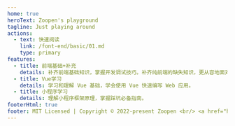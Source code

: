 ```yaml
---
home: true
heroText: Zoopen's playground
tagline: Just playing around
actions:
  - text: 快速阅读
    link: /font-end/basic/01.md
    type: primary
features:
  - title: 前端基础+补充
    details: 补齐前端基础知识，掌握开发调试技巧。补齐纯前端的缺失知识，更从容地面对面试官。
  - title: Vue学习
    details: 学习和理解 Vue 基础，学会使用 Vue 快速编写 Web 应用。
  - title: 小程序学习
    details: 理解小程序框架原理，掌握踩坑必备指南。
footerHtml: true
footer: MIT Licensed | Copyright © 2022-present Zoopen <br/> <a href="https://beian.miit.gov.cn/">粤 ICP 备 2022044036 号</a>
---
```


<bongo-cat></bongo-cat>
